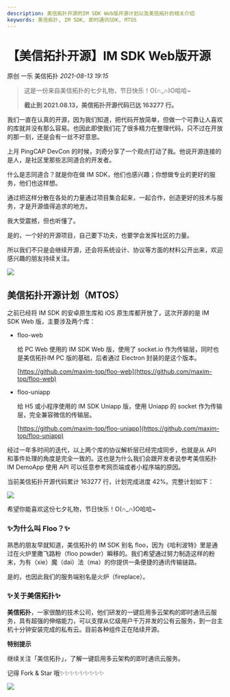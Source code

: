 ```yaml
---
description: 美信拓扑开源的IM SDK Web版开源计划以及美信拓扑的相关介绍
keywords: 美信拓扑, IM SDK, 即时通讯SDK, MTOS
---
```

# 【美信拓扑开源】IM SDK Web版开源

原创 一乐 美信拓扑 _2021-08-13 19:15_

> 这是一份来自美信拓扑的七夕礼物，节日快乐！O(∩_∩)O哈哈~
>
> **截止到 2021.08.13，美信拓扑开源代码已达 163277 行。**

我们一直在认真的开源，因为我们知道，把代码开放简单，但做一个可靠让人喜欢的库就并没有那么容易。也因此即使我们花了很多精力在整理代码，只不过在开放的那一刻，还是会有一丝不好意思。

上月 PingCAP DevCon 的时候，刘奇分享了一个观点打动了我。他说开源连接的是人，是社区里那些志同道合的开发者。

什么是志同道合？就是你在做 IM SDK，他们也感兴趣；你想做专业的更好的服务，他们也这样想。

通过把这样分散在各处的力量通过项目集合起来，一起合作，创造更好的技术与服务，才是开源值得追求的地方。

我大受震撼，但也听懂了。

是的，一个好的开源项目，自己要下功夫，也要学会发挥社区的力量。

所以我们不只是会继续开源，还会将系统设计、协议等方面的材料公开出来，欢迎感兴趣的朋友持续关注。

![](../assets/articles/autogen-86648f536f547fb95b7eebc3087e71653b7333ce945666222af6b2b9bdc1a111.webp)

## 美信拓扑开源计划（MTOS）

之前已经将 IM SDK 的安卓原生库和 iOS 原生库都开放了，这次开源的是 IM SDK Web 版，主要涉及两个库：

*   floo-web

    给 PC Web 使用的 IM SDK Web 版，使用了 socket.io 作为传输层，同时也是美信拓扑IM PC 版的基础，后者通过 Electron 封装的是这个版本。

    [https://github.com/maxim-top/floo-web](https://github.com/maxim-top/floo-web)
*   floo-uniapp

    给 H5 或小程序使用的 IM SDK Uniapp 版，使用 Uniapp 的 socket 作为传输层，完全兼容微信的传输层。

    [https://github.com/maxim-top/floo-uniapp](https://github.com/maxim-top/floo-uniapp)

经过一年多时间的迭代，以上两个库的协议解析层已经完成同步，也就是从 API 和事件处理的角度是完全一致的。这也是为什么我们会跟开发者说参考美信拓扑 IM DemoApp 使用 API 可以任意参考网页端或者小程序端的原因。

当前美信拓扑开源代码累计 163277 行，计划完成进度 42%。完整计划如下：

![](../assets/articles/autogen-5fd0ab991b1f0bd2f6079c07ad463678352e2ee272431522d524173dd0438bde.webp)

希望你能喜欢这份七夕礼物，节日快乐！O(∩_∩)O哈哈~

### ✨为什么叫 Floo？✨

熟悉的朋友早就知道，美信拓扑的 IM SDK 别名 floo，因为《哈利波特》里是通过在火炉里撒飞路粉（floo powder）瞬移的。我们希望通过努力制造这样的粉末，为有（xie）魔（dai）法（ma）的你提供一条便捷的通讯传输链路。

是的，也因此我们的服务端别名是火炉（fireplace）。

### ✨关于美信拓扑✨

**美信拓扑**，一家很酷的技术公司，他们研发的一键启用多云架构的即时通讯云服务，具有超强的伸缩能力，可以支撑从亿级用户千万并发的公有云服务，到一台主机十分钟安装完成的私有云。目前各种组件正在陆续开源。

**特别提示**

继续关注「美信拓扑」，了解一键启用多云架构的即时通讯云服务。

记得 Fork & Star 哦✨✨✨✨✨✨✨✨✨

![](../assets/articles/autogen-9c1da9e4a9e37fe718184c6ceeb84a3401afabccc3269ff9a5bd7ef8b087462e.webp)

